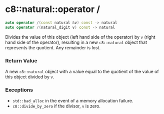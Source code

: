 # c8::natural::operator / #

```cpp
auto operator /(const natural &v) const -> natural
auto operator /(natural_digit v) const -> natural
```

Divides the value of this object (left hand side of the operator) by `v` (right hand side of the operator), resulting in a new `c8::natural` object that represents the quotient.  Any remainder is lost.

### Return Value ###

A new `c8::natural` object with a value equal to the quotient of the value of this object divided by `v`.

### Exceptions ###

* `std::bad_alloc` in the event of a memory allocation failure.
* `c8::divide_by_zero` if the divisor, `v` is zero.

